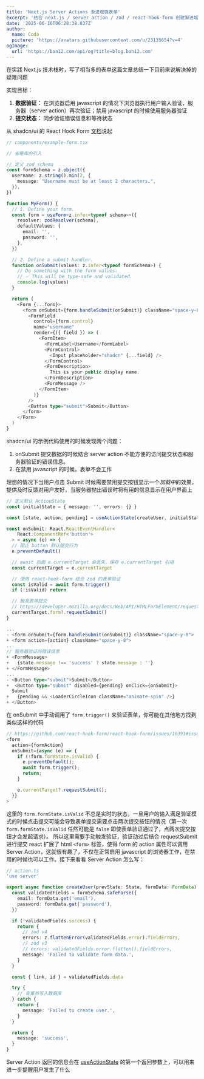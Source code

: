 ```yaml
---
title: 'Next.js Server Actions 渐进增强表单'
excerpt: '结合 next.js / server action / zod / react-hook-form 创建渐进增强表单'
date: '2025-06-16T06:28:38.837Z'
author:
  name: Coda
  picture: 'https://avatars.githubusercontent.com/u/23135654?v=4'
ogImage:
  url: 'https://ban12.com/api/og?title=blog.ban12.com'
---
```


在实践 Next.js 技术栈时，写了相当多的表单这篇文章总结一下目前来说解决掉的疑难问题

实现目标：

1.  **数据验证：** 在浏览器启用 javascript 的情况下浏览器执行用户输入验证，服务器（server action）再次验证；禁用 javascript 的时候使用服务器验证
2.  **提交状态：** 同步验证错误信息和等待状态

从 shadcn/ui 的 React Hook Form [文档](https://ui.shadcn.com/docs/components/form#usage)说起

```typescript
// components/example-form.tsx

// 省略库的引入

// 定义 zod schema
const formSchema = z.object({
  username: z.string().min(2, {
    message: "Username must be at least 2 characters.",
  }),
})

function MyForm() {
  // 1. Define your form.
  const form = useForm<z.infer<typeof schema>>({
    resolver: zodResolver(schema),
    defaultValues: {
      email: '',
      password: '',
    },
  })

  // 2. Define a submit handler.
  function onSubmit(values: z.infer<typeof formSchema>) {
    // Do something with the form values.
    // ✅ This will be type-safe and validated.
    console.log(values)
  }

  return (
    <Form {...form}>
      <form onSubmit={form.handleSubmit(onSubmit)} className="space-y-8">
        <FormField
          control={form.control}
          name="username"
          render={({ field }) => (
            <FormItem>
              <FormLabel>Username</FormLabel>
              <FormControl>
                <Input placeholder="shadcn" {...field} />
              </FormControl>
              <FormDescription>
                This is your public display name.
              </FormDescription>
              <FormMessage />
            </FormItem>
          )}
        />
        <Button type="submit">Submit</Button>
      </form>
    </Form>
  )
}
```

shadcn/ui 的示例代码使用的时候发现两个问题：

1. onSubmit 提交数据的时候结合 server action 不能方便的访问提交状态和服务器验证的错误信息。
2. 在禁用 javascript 的时候，表单不会工作

理想的情况下当用户点击 Submit 时候需要禁用提交按钮显示一个*加载中*的效果，提供及时反馈对用户友好，当服务器抛出错误时将有用的信息显示在用户界面上

```typescript
// 定义默认 ActionState
const initialState = { message: '', errors: {} }

const [state, action, pending] = useActionState(createUser, initialState)

const onSubmit: React.ReactEventHandler<
    React.ComponentRef<'button'>
  > = async (e) => {
  // 阻止 button 默认提交行为
  e.preventDefault()

  // await 后面 e.currentTarget 会丢失，保存 e.currentTarget 引用
  const currentTarget = e.currentTarget

  // 使用 react-hook-form 结合 zod 的表单验证
  const isValid = await form.trigger()
  if (!isValid) return

  // 触发表单提交
  // https://developer.mozilla.org/docs/Web/API/HTMLFormElement/requestSubmit
  currentTarget.form?.requestSubmit()
}

...
- <form onSubmit={form.handleSubmit(onSubmit)} className="space-y-8">
+ <form action={action} className="space-y-8">
...
// 服务器验证的错误信息
+ <FormMessage>
+   {state.message !== 'success' ? state.message : ''}
+ </FormMessage>
...
- <Button type="submit">Submit</Button>
+  <Button type="submit" disabled={pending} onClick={onSubmit}>
  Submit
+   {pending && <LoaderCircleIcon className="animate-spin" />}
+ </Button>
```

在 onSubmit 中手动调用了 `form.trigger()` 来验证表单，你可能在其他地方找到类似这样的代码

```typescript
// https://github.com/react-hook-form/react-hook-form/issues/10391#issuecomment-2153833104
<form
  action={formAction}
  onSubmit={async (e) => {
    if (!form.formState.isValid) {
      e.preventDefault();
      await form.trigger();
      return;
    }

    e.currentTarget?.requestSubmit();
  }}
>
```

这里的 `form.formState.isValid` 不总是实时的状态，一旦用户的输入满足验证模式的时候点击提交可能会导致表单提交需要点击两次提交按钮的情况（第一次`form.formState.isValid` 任然可能是 `false` 即使表单验证通过了，点两次提交按钮才会发起请求）。
所以这里需要手动触发验证，验证动过后结合 requestSubmit 进行提交
react 扩展了 html `<form>` 标签，使得 form 的 action 属性可以调用 Server Action，这就很有趣了，不仅在正常启用 javascript 的浏览器工作，在禁用的时候也可以工作。接下来看看 Server Action 怎么写：

```typescript
// action.ts
'use server'

export async function createUser(prevState: State, formData: FormData) {
  const validatedFields = formSchema.safeParse({
    email: formData.get('email'),
    password: formData.get('password'),
  })

  if (!validatedFields.success) {
    return {
      // zod v4
      errors: z.flattenError(validatedFields.error).fieldErrors,
      // zod v3
      // errors: validatedFields.error.flatten().fieldErrors,
      message: 'Failed to validate form data.',
    }
  }

  const { link, id } = validatedFields.data

  try {
    // 查重后写入数据库
  } catch {
    return {
      message: 'Failed to create user.',
    }
  }

  return {
    message: 'success',
  }
}
```

Server Action 返回的信息会在 [useActionState](https://react.dev/reference/react/useActionState) 的第一个返回参数上，可以用来进一步提醒用户发生了什么
